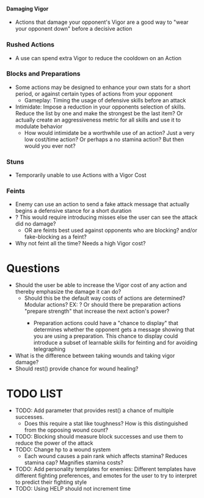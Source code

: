 #### Damaging Vigor
- Actions that damage your opponent's Vigor are a good way to "wear your opponent down" before a decisive action

### Rushed Actions
- A use can spend extra Vigor to reduce the cooldown on an Action

### Blocks and Preparations
- Some actions may be designed to enhance your own stats for a short period, or against certain types of actions from your opponent
  - Gameplay: Timing the usage of defensive skills before an attack 
- Intimidate: Impose a reduction in your opponents selection of skills. Reduce the list by one and make the strongest be the last item? Or actually create an aggressiveness metric for all skills and use it to modulate behavior
  - How would intimidate be a worthwhile use of an action? Just a very low cost/time action? Or perhaps a no stamina action? But then would you ever not?

### Stuns
- Temporarily unable to use Actions with a Vigor Cost

### Feints
- Enemy can use an action to send a fake attack message that actually begins a defensive stance for a short duration
- ? This would require introducing misses else the user can see the attack did no damage?
  - OR are feints best used against opponents who are blocking? and/or fake-blocking as a feint?
- Why not feint all the time? Needs a high Vigor cost?

# Questions
- Should the user be able to increase the Vigor cost of any action and thereby emphasize the damage it can do?
  - Should this be the default way costs of actions are determined? Modular actions? EX: <light> <punch> ? Or should there be preparation actions "prepare strength" that increase the next action's power?
    - Preparation actions could have a "chance to display" that determines whether the opponent gets a message showing that you are using a preparation. This chance to display could introduce a subset of learnable skills for feinting and for avoiding telegraphing
- What is the difference between taking wounds and taking vigor damage?
- Should rest() provide chance for wound healing?

# TODO LIST
- TODO: Add parameter that provides rest() a chance of multiple successes.
  - Does this require a stat like toughness? How is this distinguished from the opposing wound count?
- TODO: Blocking should measure block successes and use them to reduce the power of the attack
- TODO: Change hp to a wound system
  - Each wound causes a pain rank which affects stamina? Reduces stamina cap? Magnifies stamina costs?
- TODO: Add personality templates for enemies: Different templates have different fighting preferences, and emotes for the user to try to interpret to predict their fighting style
- TODO: Using HELP should not increment time
